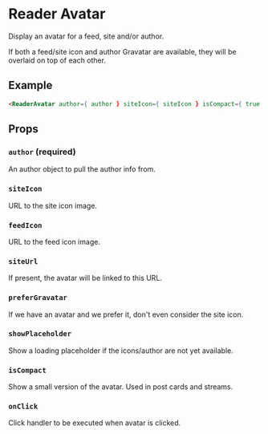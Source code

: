 # Reader Avatar

Display an avatar for a feed, site and/or author.

If both a feed/site icon and author Gravatar are available, they will be overlaid on top of each other.

## Example

```html
<ReaderAvatar author={ author } siteIcon={ siteIcon } isCompact={ true } />
```

## Props

### `author` (required)

An author object to pull the author info from.

### `siteIcon`

URL to the site icon image.

### `feedIcon`

URL to the feed icon image.

### `siteUrl`

If present, the avatar will be linked to this URL.

### `preferGravatar`

If we have an avatar and we prefer it, don't even consider the site icon.

### `showPlaceholder`

Show a loading placeholder if the icons/author are not yet available.

### `isCompact`

Show a small version of the avatar. Used in post cards and streams.

### `onClick`

Click handler to be executed when avatar is clicked.
